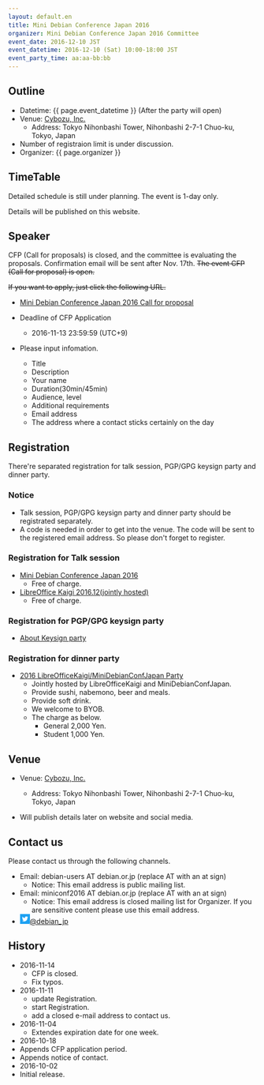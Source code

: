 ```yaml
---
layout: default.en
title: Mini Debian Conference Japan 2016
organizer: Mini Debian Conference Japan 2016 Committee
event_date: 2016-12-10 JST
event_datetime: 2016-12-10 (Sat) 10:00-18:00 JST
event_party_time: aa:aa-bb:bb
---
```

<a name="outline"></a>

## Outline
   
- Datetime: {{ page.event_datetime }} (After the party will open)
- Venue: [Cybozu, Inc.](http://cybozu.co.jp/company/info/)
  - Address: Tokyo Nihonbashi Tower, Nihonbashi 2-7-1 Chuo-ku, Tokyo, Japan
- Number of registraion limit is under discussion.
- Organizer: {{ page.organizer }}


<a name="timetable"></a>

## TimeTable

Detailed schedule is still under planning. The event is 1-day only.

Details will be published on this website.

<a name="speaker"></a>

## Speaker

CFP (Call for proposals) is closed, and the committee is evaluating the proposals. Confirmation email will be sent after Nov. 17th.
~~The event CFP (Call for proposal) is open.~~

~~If you want to apply, just click the following URL.~~

- [Mini Debian Conference Japan 2016 Call for proposal](https://docs.google.com/forms/d/1gcHtLijX8WrdfQMrKK4gkWXOUVhOVV3HCJtcDWglsag/viewform?edit_requested=true)

- Deadline of CFP Application
  - 2016-11-13 23:59:59 (UTC+9)

- Please input infomation.
  - Title
  - Description
  - Your name
  - Duration(30min/45min)
  - Audience, level
  - Additional requirements
  - Email address
  - The address where a contact sticks certainly on the day
              
<a name="register"></a>

## Registration

There're separated registration for talk session, PGP/GPG keysign party and dinner party.

### Notice
- Talk session, PGP/GPG keysign party and dinner party should be registrated separately.
- A code is needed in order to get into the venue. The code will be sent to the registered email address. So please don't forget to register.

### Registration for Talk session
- [Mini Debian Conference Japan 2016](http://debianjp.connpass.com/event/44481/)
  - Free of charge.
- [LibreOffice Kaigi 2016.12(jointly hosted)](http://libojapan.connpass.com/event/42685/)
  - Free of charge.

### Registration for PGP/GPG keysign party
- [About Keysign party](ksp.html)

### Registration for dinner party
- [2016 LibreOfficeKaigi/MiniDebianConfJapan Party](http://connpass.com/event/44587/)
  - Jointly hosted by LibreOfficeKaigi and MiniDebianConfJapan.
  - Provide sushi, nabemono, beer and meals.
  - Provide soft drink.
  - We welcome to BYOB.
  - The charge as below.
    - General 2,000 Yen.
    - Student 1,000 Yen.

<a name="place"></a>

## Venue

- Venue: [Cybozu, Inc.](http://cybozu.co.jp/company/info/)
  - Address: Tokyo Nihonbashi Tower, Nihonbashi 2-7-1 Chuo-ku, Tokyo, Japan

- Will publish details later on website and social media.

<a name="contactus"></a>

## Contact us

Please contact us through the following channels.

- Email: debian-users AT debian.or.jp (replace AT with an at sign)
  - Notice: This email address is public mailing list.
- Email: miniconf2016 AT debian.or.jp (replace AT with an at sign)
  - Notice: This email address is closed mailing list for Organizer. If you are sensitive content please use this email address.
- <a href="https://twitter.com/debian_jp"><img style="width:20px; height:20px;" src="assets/img/Twitter_Logo_White_On_Blue.png" alt="Twitter - Debian JP">@debian_jp</a>


<a name="history"></a>

## History

- 2016-11-14
  - CFP is closed.
  - Fix typos.
- 2016-11-11
  - update Registration.
  - start Registration.
  - add a closed e-mail address to contact us.
- 2016-11-04
  - Extendes expiration date for one week.
- 2016-10-18
 - Appends CFP application period.
 - Appends notice of contact.
- 2016-10-02
 - Initial release.

